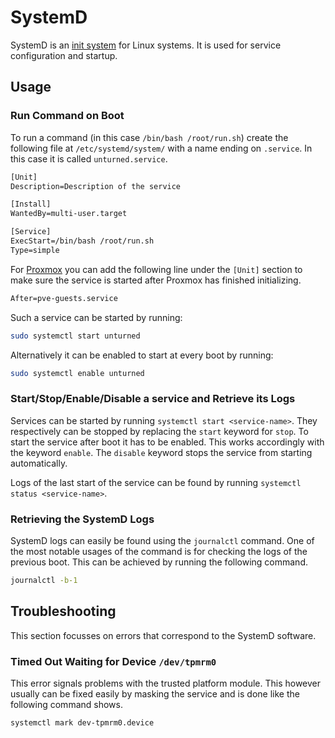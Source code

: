 # SystemD

SystemD is an [init system](./init.md) for Linux systems.
It is used for service configuration and startup.

## Usage

### Run Command on Boot

To run a command (in this case `/bin/bash /root/run.sh`) create the following
file at `/etc/systemd/system/` with a name ending on `.service`.
In this case it is called `unturned.service`.

```txt
[Unit]
Description=Description of the service

[Install]
WantedBy=multi-user.target

[Service]
ExecStart=/bin/bash /root/run.sh
Type=simple
```

For [Proxmox](./proxmox.md) you can add the following line under the `[Unit]`
section to make sure the service is started after Proxmox has finished
initializing.

```txt
After=pve-guests.service
```

Such a service can be started by running:

```sh
sudo systemctl start unturned
```

Alternatively it can be enabled to start at every boot by running:

```sh
sudo systemctl enable unturned
```

### Start/Stop/Enable/Disable a service and Retrieve its Logs

Services can be started by running `systemctl start <service-name>`.
They respectively can be stopped by replacing the `start`
keyword for `stop`.
To start the service after boot it has to be enabled.
This works accordingly with the keyword `enable`.
The `disable` keyword stops the service from starting automatically.

Logs of the last start of the service can be found by running `systemctl status <service-name>`. 

### Retrieving the SystemD Logs

SystemD logs can easily be found using the `journalctl` command.
One of the most notable usages of the command is for checking the logs of the previous boot.
This can be achieved by running the following command.

```sh
journalctl -b-1
```

## Troubleshooting

This section focusses on errors that correspond to the SystemD software.

### Timed Out Waiting for Device `/dev/tpmrm0`

This error signals problems with the trusted platform module.
This however usually can be fixed easily by masking the service and is done like the following
command shows.

```sh 
systemctl mark dev-tpmrm0.device
```
